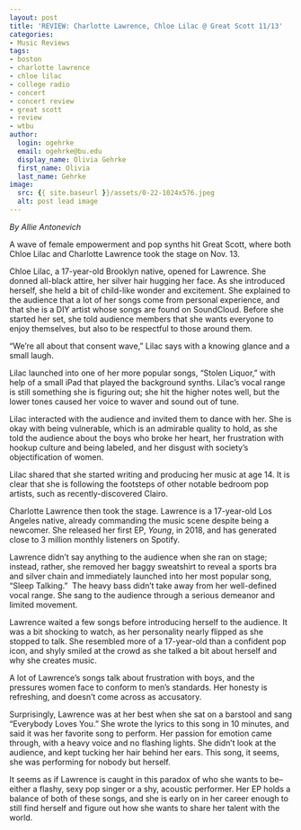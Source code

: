 ```yaml
---
layout: post
title: 'REVIEW: Charlotte Lawrence, Chloe Lilac @ Great Scott 11/13'
categories:
- Music Reviews
tags:
- boston
- charlotte lawrence
- chloe lilac
- college radio
- concert
- concert review
- great scott
- review
- wtbu
author:
  login: ogehrke
  email: ogehrke@bu.edu
  display_name: Olivia Gehrke
  first_name: Olivia
  last_name: Gehrke
image:
  src: {{ site.baseurl }}/assets/0-22-1024x576.jpeg
  alt: post lead image
---
```


_By Allie Antonevich_

A wave of female empowerment and pop synths hit Great Scott, where both Chloe Lilac and Charlotte Lawrence took the stage on Nov. 13.

Chloe Lilac, a 17-year-old Brooklyn native, opened for Lawrence. She donned all-black attire, her silver hair hugging her face. As she introduced herself, she held a bit of child-like wonder and excitement. She explained to the audience that a lot of her songs come from personal experience, and that she is a DIY artist whose songs are found on SoundCloud. Before she started her set, she told audience members that she wants everyone to enjoy themselves, but also to be respectful to those around them.

“We’re all about that consent wave,” Lilac says with a knowing glance and a small laugh.

Lilac launched into one of her more popular songs, “Stolen Liquor,” with help of a small iPad that played the background synths. Lilac’s vocal range is still something she is figuring out; she hit the higher notes well, but the lower tones caused her voice to waver and sound out of tune.

Lilac interacted with the audience and invited them to dance with her. She is okay with being vulnerable, which is an admirable quality to hold, as she told the audience about the boys who broke her heart, her frustration with hookup culture and being labeled, and her disgust with society’s objectification of women.

Lilac shared that she started writing and producing her music at age 14. It is clear that she is following the footsteps of other notable bedroom pop artists, such as recently-discovered Clairo.

Charlotte Lawrence then took the stage. Lawrence is a 17-year-old Los Angeles native, already commanding the music scene despite being a newcomer. She released her first EP, _Young_, in 2018, and has generated close to 3 million monthly listeners on Spotify.

Lawrence didn’t say anything to the audience when she ran on stage; instead, rather, she removed her baggy sweatshirt to reveal a sports bra and silver chain and immediately launched into her most popular song, “Sleep Talking.”  The heavy bass didn’t take away from her well-defined vocal range. She sang to the audience through a serious demeanor and limited movement.

Lawrence waited a few songs before introducing herself to the audience. It was a bit shocking to watch, as her personality nearly flipped as she stopped to talk. She resembled more of a 17-year-old than a confident pop icon, and shyly smiled at the crowd as she talked a bit about herself and why she creates music.

A lot of Lawrence’s songs talk about frustration with boys, and the pressures women face to conform to men’s standards. Her honesty is refreshing, and doesn’t come across as accusatory.

Surprisingly, Lawrence was at her best when she sat on a barstool and sang “Everybody Loves You.” She wrote the lyrics to this song in 10 minutes, and said it was her favorite song to perform. Her passion for emotion came through, with a heavy voice and no flashing lights. She didn’t look at the audience, and kept tucking her hair behind her ears. This song, it seems, she was performing for nobody but herself.

It seems as if Lawrence is caught in this paradox of who she wants to be–either a flashy, sexy pop singer or a shy, acoustic performer. Her EP holds a balance of both of these songs, and she is early on in her career enough to still find herself and figure out how she wants to share her talent with the world.